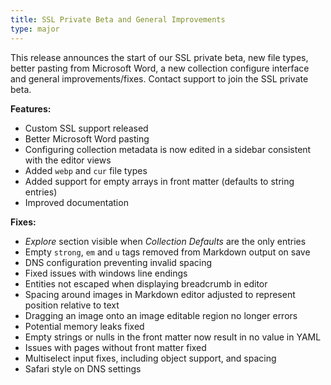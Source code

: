 ```yaml
---
title: SSL Private Beta and General Improvements
type: major
---
```


This release announces the start of our SSL private beta, new file types, better pasting from Microsoft Word, a new collection configure interface and general improvements/fixes. Contact support to join the SSL private beta.

**Features:**

* Custom SSL support released
* Better Microsoft Word pasting
* Configuring collection metadata is now edited in a sidebar consistent with the editor views
* Added `webp` and `cur` file types
* Added support for empty arrays in front matter (defaults to string entries)
* Improved documentation

**Fixes:**

* *Explore* section visible when *Collection Defaults* are the only entries
* Empty `strong`, `em` and `u` tags removed from Markdown output on save
* DNS configuration preventing invalid spacing
* Fixed issues with windows line endings
* Entities not escaped when displaying breadcrumb in editor
* Spacing around images in Markdown editor adjusted to represent position relative to text
* Dragging an image onto an image editable region no longer errors
* Potential memory leaks fixed
* Empty strings or nulls in the front matter now result in no value in YAML
* Issues with pages without front matter fixed
* Multiselect input fixes, including object support, and spacing
* Safari style on DNS settings